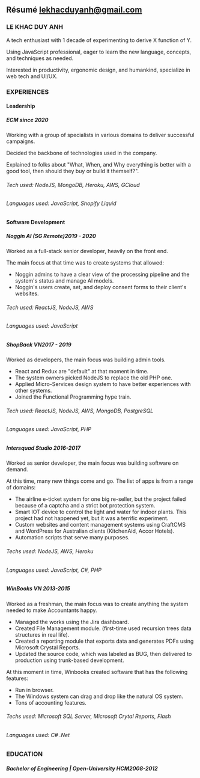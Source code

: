 ## Résumé <span class="contact">[lekhacduyanh@gmail.com](mailto:lekhacduyanh@gmail.com)</span>

### LE KHAC DUY ANH

A tech enthusiast with 1 decade of experimenting to derive X function of Y.

Using JavaScript professional, eager to learn the new language, concepts, and techniques as needed.

Interested in productivity, ergonomic design, and humankind, specialize in web tech and UI/UX.

### EXPERIENCES

#### Leadership
##### ECM <span class="time">since 2020</span>

Working with a group of specialists in various domains to deliver successful campaigns.

Decided the backbone of technologies used in the company.

Explained to folks about "What, When, and Why everything is better with a good tool, then should they buy or build it themself?".

###### Tech used: NodeJS, MongoDB, Heroku, AWS, GCloud
###### Languages used: JavaScript, Shopify Liquid

#### Software Development
##### Noggin AI (SG Remote)<span class="time">2019 - 2020</span>

Worked as a full-stack senior developer, heavily on the front end.

The main focus at that time was to create systems that allowed:
- Noggin admins to have a clear view of the processing pipeline and the system's status and manage AI models.
- Noggin's users create, set, and deploy consent forms to their client's websites.

###### Tech used: ReactJS, NodeJS, AWS
###### Languages used: JavaScript

##### ShopBack VN<span class="time">2017 - 2019</span>

Worked as developers, the main focus was building admin tools.

- React and Redux are "default" at that moment in time.
- The system owners picked NodeJS to replace the old PHP one.
- Applied Micro-Services design system to have better experiences with other systems.
- Joined the Functional Programming hype train.
###### Tech used: ReactJS, NodeJS, AWS, MongoDB, PostgreSQL
###### Languages used: JavaScript, PHP

##### Intersquad Studio <span class="time">2016-2017</span>

Worked as senior developer, the main focus was building software on demand.

At this time, many new things come and go. The list of apps is from a range of domains:
- The airline e-ticket system for one big re-seller, but the project failed because of a captcha and a strict bot protection system.
- Smart IOT device to control the light and water for indoor plants. This project had not happened yet, but it was a terrific experiment.
- Custom websites and content management systems using CraftCMS and WordPress for Australian clients (KitchenAid, Accor Hotels).
- Automation scripts that serve many purposes.

###### Techs used: NodeJS, AWS, Heroku
###### Languages used: JavaScript, C#, PHP

##### WinBooks VN <span class="time">2013-2015</span>

Worked as a freshman, the main focus was to create anything the system needed to make Accountants happy.

- Managed the works using the Jira dashboard.
- Created File Management module. (first-time used recursion trees data structures in real life).
- Created a reporting module that exports data and generates PDFs using Microsoft Crystal Reports.
- Updated the source code, which was labeled as BUG, then delivered to production using trunk-based development.

At this moment in time, Winbooks created software that has the following features:
- Run in browser. 
- The Windows system can drag and drop like the natural OS system.
- Tons of accounting features.

###### Techs used: Microsoft SQL Server, Microsoft Crytal Reports, Flash
###### Languages used: C# .Net

### EDUCATION

##### Bachelor of Engineering | Open-University HCM<span class="time">2008-2012</span>
 

